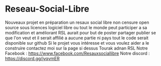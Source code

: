 # Reseau-Social-Libre
Nouveaux projet en préparation un resaux social libre non censure open source sous licences logiciel libre ou tout le monde peut participer a sa modification et améliorant RSL aurait pour but de poster partager publier se que l'on veut et il serait affilié  a aucune partie ni pays tout le code serait disponible sur github Si le projet vous intéresse et vous voulez aider a le construire contactez moi sur la page si dessus Tourak adnan RSL Notre Facebook : https://www.facebook.com/Resauxsociallibre  Notre discord : https://discord.gg/jyqvmER
